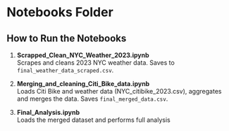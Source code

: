 # Notebooks Folder

## How to Run the Notebooks

1. **Scrapped_Clean_NYC_Weather_2023.ipynb**  
   Scrapes and cleans 2023 NYC weather data. Saves to `final_weather_data_scraped.csv`.

2. **Merging_and_cleaning_Citi_Bike_data.ipynb**  
   Loads Citi Bike and weather data (NYC_citibike_2023.csv), aggregates and merges the data. Saves `final_merged_data.csv`.

3. **Final_Analysis.ipynb**  
   Loads the merged dataset and performs full analysis

